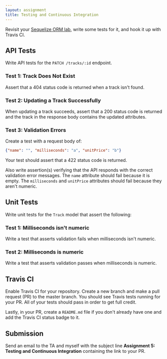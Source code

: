 ```yaml
---
layout: assignment
title: Testing and Continuous Integration
---
```


Revisit your [Sequelize ORM lab](/teaching/2019/labs/sequelize-orm), write some tests for it, and hook it up with Travis CI.

## API Tests

Write API tests for the `PATCH /tracks/:id` endpoint.

### Test 1: Track Does Not Exist

Assert that a 404 status code is returned when a track isn't found.

### Test 2: Updating a Track Successfully

When updating a track succeeds, assert that a 200 status code is returned and the track in the response body contains the updated attributes.

### Test 3: Validation Errors

Create a test with a request body of:

```json
{"name": "", "milliseconds": "a", "unitPrice": "b"}
```

Your test should assert that a 422 status code is returned.

Also write assertion(s) verifying that the API responds with the correct validation error messages. The `name` attribute should fail because it is empty. The `milliseconds` and `unitPrice` attributes should fail because they aren't numeric.

## Unit Tests

Write unit tests for the `Track` model that assert the following:

### Test 1: Milliseconds isn't numeric

Write a test that asserts validation fails when milliseconds isn't numeric.

### Test 2: Milliseconds is numeric

Write a test that asserts validation passes when milliseconds is numeric.

## Travis CI

Enable Travis CI for your repository. Create a new branch and make a pull request (PR) to the master branch. You should see Travis tests running for your PR. All of your tests should pass in order to get full credit.

Lastly, in your PR, create a `README.md` file if you don't already have one and add the Travis CI status badge to it.

## Submission

Send an email to the TA and myself with the subject line __Assignment 5: Testing and Continuous Integration__ containing the link to your PR.
